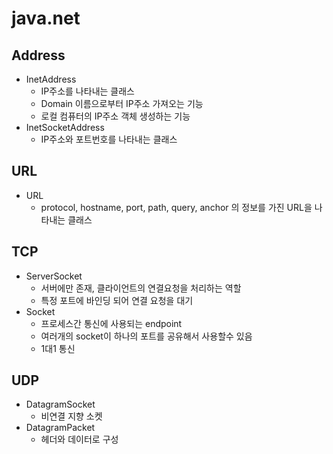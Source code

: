 # __java.net__

## Address
- InetAddress
  - IP주소를 나타내는 클래스
  - Domain 이름으로부터 IP주소 가져오는 기능
  - 로컬 컴퓨터의 IP주소 객체 생성하는 기능
- InetSocketAddress
  - IP주소와 포트번호를 나타내는 클래스


## URL
- URL
  - protocol, hostname, port, path, query, anchor 의 정보를 가진 URL을 나타내는 클래스
  
## TCP
- ServerSocket
  - 서버에만 존재, 클라이언트의 연결요청을 처리하는 역할
  - 특정 포트에 바인딩 되어 연결 요청을 대기
- Socket
  - 프로세스간 통신에 사용되는 endpoint
  - 여러개의 socket이 하나의 포트를 공유해서 사용할수 있음
  - 1대1 통신

## UDP
- DatagramSocket
  - 비연결 지향 소켓
- DatagramPacket
  - 헤더와 데이터로 구성
 